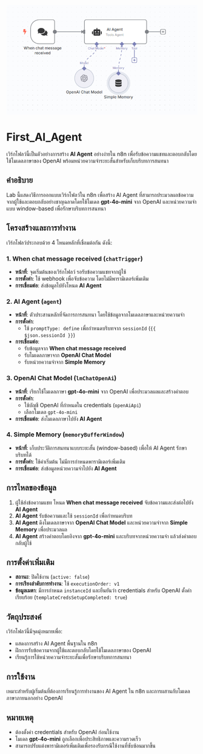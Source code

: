 ![Alt text](.\First_AI_Agent\img\01.png)

# First_AI_Agent

เวิร์กโฟลว์นี้เป็นตัวอย่างการสร้าง **AI Agent** อย่างง่ายใน n8n เพื่อรับข้อความแชทและตอบกลับโดยใช้โมเดลภาษาของ OpenAI พร้อมหน่วยความจำระยะสั้นสำหรับเก็บบริบทการสนทนา

## คำอธิบาย

Lab นี้แสดงวิธีการออกแบบเวิร์กโฟลว์ใน n8n เพื่อสร้าง AI Agent ที่สามารถประมวลผลข้อความจากผู้ใช้และตอบกลับอย่างชาญฉลาดโดยใช้โมเดล **gpt-4o-mini** จาก OpenAI และหน่วยความจำแบบ window-based เพื่อรักษาบริบทการสนทนา

## โครงสร้างและการทำงาน

เวิร์กโฟลว์ประกอบด้วย 4 โหนดหลักที่เชื่อมต่อกัน ดังนี้:

### 1. When chat message received (`chatTrigger`)
- **หน้าที่**: จุดเริ่มต้นของเวิร์กโฟลว์ รอรับข้อความแชทจากผู้ใช้
- **การตั้งค่า**: ใช้ webhook เพื่อจับข้อความ โดยไม่มีพารามิเตอร์เพิ่มเติม
- **การเชื่อมต่อ**: ส่งข้อมูลไปยังโหนด **AI Agent**

### 2. AI Agent (`agent`)
- **หน้าที่**: ตัวประสานหลักที่จัดการการสนทนา โดยใช้ข้อมูลจากโมเดลภาษาและหน่วยความจำ
- **การตั้งค่า**:
  - ใช้ `promptType: define` เพื่อกำหนดบริบทจาก `sessionId` (`{{ $json.sessionId }}`)
- **การเชื่อมต่อ**:
  - รับข้อมูลจาก **When chat message received**
  - รับโมเดลภาษาจาก **OpenAI Chat Model**
  - รับหน่วยความจำจาก **Simple Memory**

### 3. OpenAI Chat Model (`lmChatOpenAi`)
- **หน้าที่**: เรียกใช้โมเดลภาษา **gpt-4o-mini** จาก OpenAI เพื่อประมวลผลและสร้างคำตอบ
- **การตั้งค่า**:
  - ใช้บัญชี OpenAI ที่กำหนดใน credentials (`openAiApi`)
  - เลือกโมเดล `gpt-4o-mini`
- **การเชื่อมต่อ**: ส่งโมเดลภาษาไปยัง **AI Agent**

### 4. Simple Memory (`memoryBufferWindow`)
- **หน้าที่**: เก็บประวัติการสนทนาแบบระยะสั้น (window-based) เพื่อให้ AI Agent รักษาบริบทได้
- **การตั้งค่า**: ใช้ค่าเริ่มต้น ไม่มีการกำหนดพารามิเตอร์เพิ่มเติม
- **การเชื่อมต่อ**: ส่งข้อมูลหน่วยความจำไปยัง **AI Agent**

## การไหลของข้อมูล
1. ผู้ใช้ส่งข้อความแชท โหนด **When chat message received** จับข้อความและส่งต่อไปยัง **AI Agent**
2. **AI Agent** รับข้อความและใช้ `sessionId` เพื่อกำหนดบริบท
3. **AI Agent** ดึงโมเดลภาษาจาก **OpenAI Chat Model** และหน่วยความจำจาก **Simple Memory** เพื่อประมวลผล
4. **AI Agent** สร้างคำตอบโดยอิงจาก **gpt-4o-mini** และบริบทจากหน่วยความจำ แล้วส่งคำตอบกลับผู้ใช้

## การตั้งค่าเพิ่มเติม
- **สถานะ**: ปิดใช้งาน (`active: false`)
- **การเรียงลำดับการทำงาน**: ใช้ `executionOrder: v1`
- **ข้อมูลเมตา**: มีการกำหนด `instanceId` และยืนยันว่า credentials สำหรับ OpenAI ตั้งค่าเรียบร้อย (`templateCredsSetupCompleted: true`)

## วัตถุประสงค์
เวิร์กโฟลว์นี้มีจุดมุ่งหมายเพื่อ:
- แสดงการสร้าง AI Agent พื้นฐานใน n8n
- ฝึกการรับข้อความจากผู้ใช้และตอบกลับโดยใช้โมเดลภาษาของ OpenAI
- เรียนรู้การใช้หน่วยความจำระยะสั้นเพื่อรักษาบริบทการสนทนา

## การใช้งาน
เหมาะสำหรับผู้เริ่มต้นที่ต้องการเรียนรู้การทำงานของ AI Agent ใน n8n และการผสานกับโมเดลภาษาภายนอกอย่าง OpenAI

## หมายเหตุ
- ต้องตั้งค่า credentials สำหรับ OpenAI ก่อนใช้งาน
- โมเดล **gpt-4o-mini** ถูกเลือกเพื่อประสิทธิภาพและความรวดเร็ว
- สามารถปรับแต่งพารามิเตอร์เพิ่มเติมเพื่อรองรับกรณีใช้งานที่ซับซ้อนมากขึ้น